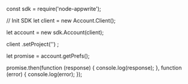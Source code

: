 const sdk = require('node-appwrite');

// Init SDK
let client = new Account.Client();

let account = new sdk.Account(client);

client
    .setProject('')
;

let promise = account.getPrefs();

promise.then(function (response) {
    console.log(response);
}, function (error) {
    console.log(error);
});